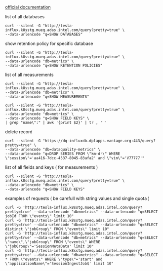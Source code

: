[official documentation](https://docs.influxdata.com/influxdb/v1.7/query_language/schema_exploration/)

list of all databases
```
curl --silent -G "http://tesla-influx.k8sstg.mueq.adas.intel.com/query?pretty=true" \
--data-urlencode "q=SHOW DATABASES"
```

show retention policy for specific database
```
curl --silent -G "http://tesla-influx.k8sstg.mueq.adas.intel.com/query?pretty=true" \
--data-urlencode "db=metrics" \
--data-urlencode "q=SHOW RETENTION POLICIES"
```

list of all measurements
```
curl --silent -G "http://tesla-influx.k8sstg.mueq.adas.intel.com/query?pretty=true" \
--data-urlencode "db=metrics" \
--data-urlencode "q=SHOW MEASUREMENTS"

curl --silent -G "http://tesla-influx.k8sstg.mueq.adas.intel.com/query?pretty=true" \
--data-urlencode "db=metrics" \
--data-urlencode "q=SHOW FIELD KEYS" \
| grep "name\":" | awk '{print $2}' | tr , ' '
```

delete record
```
curl --silent -G "https://dq-influxdb.dplapps.vantage.org:443/query?pretty=true" \
--data-urlencode "db=dataquality-metrics" \
--data-urlencode "q=DROP SERIES FROM \"km-dr\" WHERE \"session\"='aa416-7dcc-4537-8045-83afa2' and \"vin\"='V77777'"

```

list of all fields and keys ( for measurements )
```
curl --silent -G "http://tesla-influx.k8sstg.mueq.adas.intel.com/query?pretty=true" \
--data-urlencode "db=metrics" \
--data-urlencode "q=SHOW FIELD KEYS"
```

examples of requests
( be carefull with string values and single quota )
```
curl -G 'http://tesla-influx.k8sstg.mueq.adas.intel.com/query?pretty=true' --data-urlencode "db=metrics" --data-urlencode "q=SELECT jobId FROM \"events\" limit 10"
curl -G 'http://tesla-influx.k8sstg.mueq.adas.intel.com/query?pretty=true' --data-urlencode "db=metrics" --data-urlencode "q=SELECT distinct \"jobGroup\" FROM \"events\" limit 10"
curl -G 'http://tesla-influx.k8sstg.mueq.adas.intel.com/query?pretty=true' --data-urlencode "db=metrics" --data-urlencode "q=SELECT \"name\",\"jobGroup\" FROM \"events\" WHERE \"jobGroup\"='SessionMetaData' limit 10"
curl -G 'http://tesla-influx.k8sstg.mueq.adas.intel.com/query?pretty=true' --data-urlencode "db=metrics" --data-urlencode "q=SELECT * FROM \"events\" WHERE \"type\"='start' and \"applicationName\"='SessionIngestJob$' limit 10"
```
